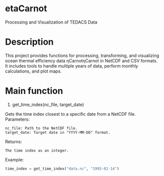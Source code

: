 # etaCarnot

Processing and Visualization of TEDACS Data

# Description

This project provides functions for processing, transforming, and visualizing ocean thermal efficiency data ηCarnotηCarnot​ in NetCDF and CSV formats. It includes tools to handle multiple years of data, perform monthly calculations, and plot maps.

# Main function

1. get_time_index(nc_file, target_date)

Gets the time index closest to a specific date from a NetCDF file.
Parameters:

    nc_file: Path to the NetCDF file.
    target_date: Target date in "YYYY-MM-DD" format.

Returns:

    The time index as an integer.

Example:

```python
time_index = get_time_index("data.nc", "1993-02-14")
```



